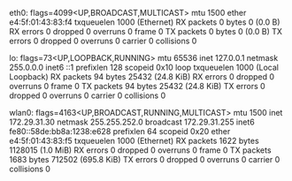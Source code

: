 eth0: flags=4099<UP,BROADCAST,MULTICAST>  mtu 1500
        ether e4:5f:01:43:83:f4  txqueuelen 1000  (Ethernet)
        RX packets 0  bytes 0 (0.0 B)
        RX errors 0  dropped 0  overruns 0  frame 0
        TX packets 0  bytes 0 (0.0 B)
        TX errors 0  dropped 0 overruns 0  carrier 0  collisions 0

lo: flags=73<UP,LOOPBACK,RUNNING>  mtu 65536
        inet 127.0.0.1  netmask 255.0.0.0
        inet6 ::1  prefixlen 128  scopeid 0x10<host>
        loop  txqueuelen 1000  (Local Loopback)
        RX packets 94  bytes 25432 (24.8 KiB)
        RX errors 0  dropped 0  overruns 0  frame 0
        TX packets 94  bytes 25432 (24.8 KiB)
        TX errors 0  dropped 0 overruns 0  carrier 0  collisions 0

wlan0: flags=4163<UP,BROADCAST,RUNNING,MULTICAST>  mtu 1500
        inet 172.29.31.30  netmask 255.255.252.0  broadcast 172.29.31.255
        inet6 fe80::58de:bb8a:1238:e628  prefixlen 64  scopeid 0x20<link>
        ether e4:5f:01:43:83:f5  txqueuelen 1000  (Ethernet)
        RX packets 1622  bytes 1128015 (1.0 MiB)
        RX errors 0  dropped 0  overruns 0  frame 0
        TX packets 1683  bytes 712502 (695.8 KiB)
        TX errors 0  dropped 0 overruns 0  carrier 0  collisions 0

